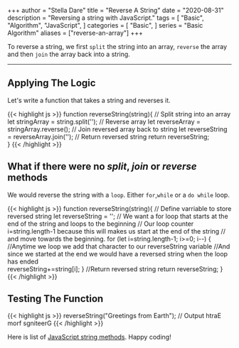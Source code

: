 +++
author = "Stella Dare"
title = "Reverse A String"
date = "2020-08-31"
description = "Reversing a string with JavaScript."
tags = [
    "Basic",
    "Algorithm",
    "JavaScript",
]
categories = [
    "Basic",
]
series = "Basic Algorithm"
aliases = ["reverse-an-array"]
+++

To reverse a string, we first `split` the string into an array, `reverse` the array and then `join` the array back into a string.
<!--more-->

---
## Applying The Logic
Let's write a function that takes a string and reverses it.

{{< highlight js >}}
function reverseString(string){
    // Split string into an array
    let stringArray = string.split('');
    // Reverse array
    let reverseArray = stringArray.reverse();
    // Join reversed array back to string
    let reverseString = reverseArray.join('');
    // Return reversed string
    return reverseString;   
}
{{< /highlight >}}

## What if there were no *split*, *join* or *reverse* methods
We would reverse the string with a `loop`. Either `for`,`while` or a `do while` loop.

{{< highlight js >}}
function reverseString(string){
    // Define varriable to store reversed string
    let reverseString = '';
    // We want a for loop that starts at the end of the string and loops to the beginning
    // Our loop counter i=string.length-1 because this will makes us start at the end of the string
    // and move towards the beginning. 
    for (let i=string.length-1; i>=0; i--) {
    //Anytime we loop we add that character to our reverseString variable
    //And since we started at the end we would have a reversed string when the loop has ended    
        reverseString+=string[i];
    }
    //Return reversed string
    return reverseString;
}
{{< /highlight >}}

## Testing The Function
{{< highlight js >}}
reverseString("Greetings from Earth");
// Output
htraE morf sgniteerG
{{< /highlight >}}

Here is list of [JavaScript string methods](https://www.w3schools.com/jsref/jsref_obj_string.asp). 
Happy coding!